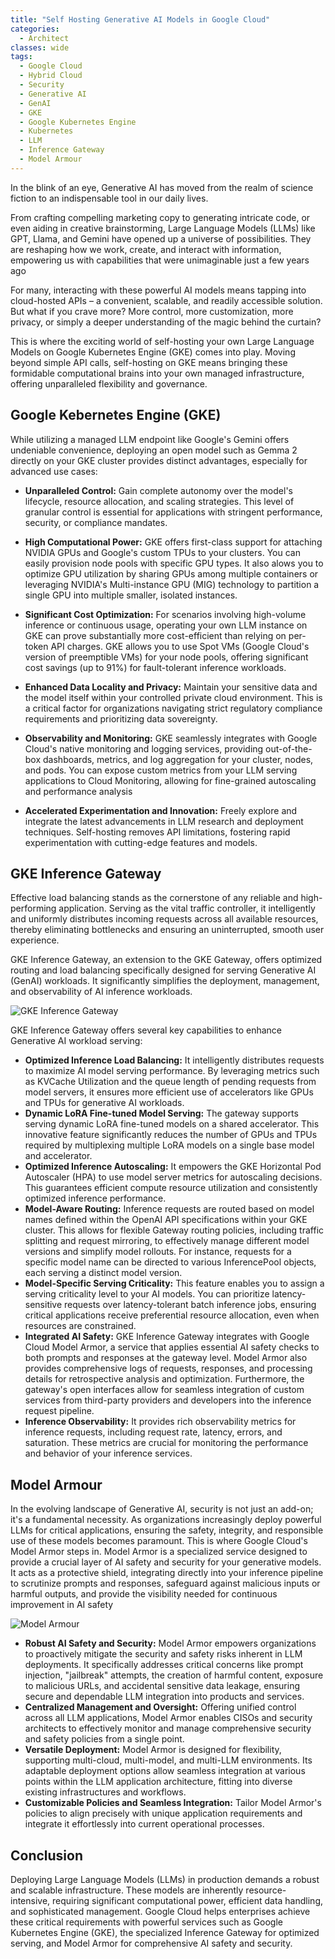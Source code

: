 ```yaml
---
title: "Self Hosting Generative AI Models in Google Cloud"
categories:
  - Architect
classes: wide
tags:
  - Google Cloud
  - Hybrid Cloud
  - Security
  - Generative AI
  - GenAI
  - GKE
  - Google Kubernetes Engine
  - Kubernetes
  - LLM
  - Inference Gateway
  - Model Armour 
---
```


In the blink of an eye, Generative AI has moved from the realm of science fiction to an indispensable tool in our daily lives. 

From crafting compelling marketing copy to generating intricate code, or even aiding in creative brainstorming, Large Language Models (LLMs) like GPT, Llama, and Gemini have opened up a universe of possibilities. They are reshaping how we work, create, and interact with information, empowering us with capabilities that were unimaginable just a few years ago

For many, interacting with these powerful AI models means tapping into cloud-hosted APIs – a convenient, scalable, and readily accessible solution. But what if you crave more? More control, more customization, more privacy, or simply a deeper understanding of the magic behind the curtain? 

This is where the exciting world of self-hosting your own Large Language Models on Google Kubernetes Engine (GKE) comes into play. Moving beyond simple API calls, self-hosting on GKE means bringing these formidable computational brains into your own managed infrastructure, offering unparalleled flexibility and governance.

## Google Kebernetes Engine (GKE)

While utilizing a managed LLM endpoint like Google's Gemini offers undeniable convenience, deploying an open model such as Gemma 2 directly on your GKE cluster provides distinct advantages, especially for advanced use cases:

* **Unparalleled Control:** Gain complete autonomy over the model's lifecycle, resource allocation, and scaling strategies. This level of granular control is essential for applications with stringent performance, security, or compliance mandates.

* **High Computational Power:** GKE offers first-class support for attaching NVIDIA GPUs and Google's custom TPUs to your clusters. You can easily provision node pools with specific GPU types. It also alows you to optimize GPU utilization by sharing GPUs among multiple containers or leveraging NVIDIA's Multi-instance GPU (MIG) technology to partition a single GPU into multiple smaller, isolated instances.

* **Significant Cost Optimization:** For scenarios involving high-volume inference or continuous usage, operating your own LLM instance on GKE can prove substantially more cost-efficient than relying on per-token API charges. GKE allows you to use Spot VMs (Google Cloud's version of preemptible VMs) for your node pools, offering significant cost savings (up to 91%) for fault-tolerant inference workloads.

* **Enhanced Data Locality and Privacy:** Maintain your sensitive data and the model itself within your controlled private cloud environment. This is a critical factor for organizations navigating strict regulatory compliance requirements and prioritizing data sovereignty.

*  **Observability and Monitoring:** GKE seamlessly integrates with Google Cloud's native monitoring and logging services, providing out-of-the-box dashboards, metrics, and log aggregation for your cluster, nodes, and pods. You can expose custom metrics from your LLM serving applications to Cloud Monitoring, allowing for fine-grained autoscaling and performance analysis

* **Accelerated Experimentation and Innovation:** Freely explore and integrate the latest advancements in LLM research and deployment techniques. Self-hosting removes API limitations, fostering rapid experimentation with cutting-edge features and models.

## GKE Inference Gateway

Effective load balancing stands as the cornerstone of any reliable and high-performing application. Serving as the vital traffic controller, it intelligently and uniformly distributes incoming requests across all available resources, thereby eliminating bottlenecks and ensuring an uninterrupted, smooth user experience.

GKE Inference Gateway, an extension to the GKE Gateway, offers optimized routing and load balancing specifically designed for serving Generative AI (GenAI) workloads. It significantly simplifies the deployment, management, and observability of AI inference workloads.

![GKE Inference Gateway](https://cloud.google.com/static/kubernetes-engine/images/request-flow.png)

GKE Inference Gateway offers several key capabilities to enhance Generative AI workload serving:

* **Optimized Inference Load Balancing:** It intelligently distributes requests to maximize AI model serving performance. By leveraging metrics such as KVCache Utilization and the queue length of pending requests from model servers, it ensures more efficient use of accelerators like GPUs and TPUs for generative AI workloads.
* **Dynamic LoRA Fine-tuned Model Serving:** The gateway supports serving dynamic LoRA fine-tuned models on a shared accelerator. This innovative feature significantly reduces the number of GPUs and TPUs required by multiplexing multiple LoRA models on a single base model and accelerator.
* **Optimized Inference Autoscaling:** It empowers the GKE Horizontal Pod Autoscaler (HPA) to use model server metrics for autoscaling decisions. This guarantees efficient compute resource utilization and consistently optimized inference performance.
* **Model-Aware Routing:** Inference requests are routed based on model names defined within the OpenAI API specifications within your GKE cluster. This allows for flexible Gateway routing policies, including traffic splitting and request mirroring, to effectively manage different model versions and simplify model rollouts. For instance, requests for a specific model name can be directed to various InferencePool objects, each serving a distinct model version.
* **Model-Specific Serving Criticality:** This feature enables you to assign a serving criticality level to your AI models. You can prioritize latency-sensitive requests over latency-tolerant batch inference jobs, ensuring critical applications receive preferential resource allocation, even when resources are constrained.
* **Integrated AI Safety:** GKE Inference Gateway integrates with Google Cloud Model Armor, a service that applies essential AI safety checks to both prompts and responses at the gateway level. Model Armor also provides comprehensive logs of requests, responses, and processing details for retrospective analysis and optimization. Furthermore, the gateway's open interfaces allow for seamless integration of custom services from third-party providers and developers into the inference request pipeline.
* **Inference Observability:** It provides rich observability metrics for inference requests, including request rate, latency, errors, and saturation. These metrics are crucial for monitoring the performance and behavior of your inference services.

## Model Armour

In the evolving landscape of Generative AI, security is not just an add-on; it's a fundamental necessity. As organizations increasingly deploy powerful LLMs for critical applications, ensuring the safety, integrity, and responsible use of these models becomes paramount. This is where Google Cloud's Model Armor steps in. Model Armor is a specialized service designed to provide a crucial layer of AI safety and security for your generative models. It acts as a protective shield, integrating directly into your inference pipeline to scrutinize prompts and responses, safeguard against malicious inputs or harmful outputs, and provide the visibility needed for continuous improvement in AI safety

![Model Armour](https://cloud.google.com/static/security-command-center/images/model-armor-architecture.svg)

* **Robust AI Safety and Security:** Model Armor empowers organizations to proactively mitigate the security and safety risks inherent in LLM deployments. It specifically addresses critical concerns like prompt injection, "jailbreak" attempts, the creation of harmful content, exposure to malicious URLs, and accidental sensitive data leakage, ensuring secure and dependable LLM integration into products and services.
* **Centralized Management and Oversight:** Offering unified control across all LLM applications, Model Armor enables CISOs and security architects to effectively monitor and manage comprehensive security and safety policies from a single point.
* **Versatile Deployment:** Model Armor is designed for flexibility, supporting multi-cloud, multi-model, and multi-LLM environments. Its adaptable deployment options allow seamless integration at various points within the LLM application architecture, fitting into diverse existing infrastructures and workflows.
* **Customizable Policies and Seamless Integration:** Tailor Model Armor's policies to align precisely with unique application requirements and integrate it effortlessly into current operational processes.

## Conclusion

Deploying Large Language Models (LLMs) in production demands a robust and scalable infrastructure. These models are inherently resource-intensive, requiring significant computational power, efficient data handling, and sophisticated management. Google Cloud helps enterprises achieve these critical requirements with powerful services such as Google Kubernetes Engine (GKE), the specialized Inference Gateway for optimized serving, and Model Armor for comprehensive AI safety and security.
